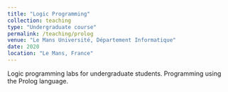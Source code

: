 ```yaml
---
title: "Logic Programming"
collection: teaching
type: "Undergraduate course"
permalink: /teaching/prolog
venue: "Le Mans Université, Département Informatique"
date: 2020
location: "Le Mans, France"
---
```


Logic programming labs for undergraduate students. Programming using the Prolog language.
